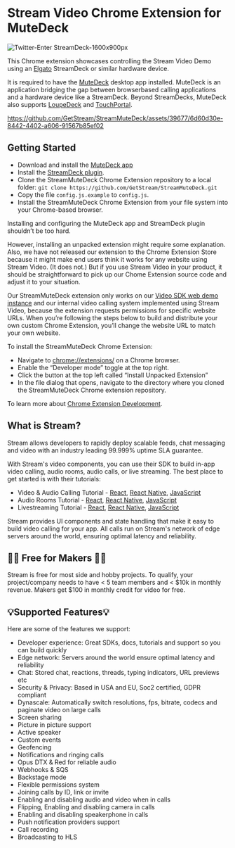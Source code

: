# Stream Video Chrome Extension for MuteDeck
![Twitter-Enter StreamDeck-1600x900px](https://github.com/GetStream/StreamMuteDeck/assets/39677/5b606ba1-4b64-4e3c-a1b3-88f945ef713a)

This Chrome extension showcases controlling the Stream Video Demo using an [Elgato](https://www.elgato.com/us/en) StreamDeck or similar hardware device.

It is required to have the [MuteDeck](https://mutedeck.com/) desktop app installed. MuteDeck is an application bridging the gap between browserbased calling applications and a hardware device like a StreamDeck. Beyond StreamDecks, MuteDeck also supports [LoupeDeck](https://loupedeck.com/) and [TouchPortal](https://www.touch-portal.com/).

https://github.com/GetStream/StreamMuteDeck/assets/39677/6d60d30e-8442-4402-a606-91567b85ef02

## Getting Started

- Download and install the [MuteDeck app](https://mutedeck.com/downloads?ref=streamvideo)
- Install the [StreamDeck plugin](https://mutedeck.com/help/docs/plugins.html#installing-the-stream-deck-plugin?ref=streamvideo).
- Clone the StreamMuteDeck Chrome Extension repository to a local folder: `git clone https://github.com/GetStream/StreamMuteDeck.git`
- Copy the file `config.js.example` to `config.js`.
- Install the StreamMuteDeck Chrome Extension from your file system into your Chrome-based browser.

Installing and configuring the MuteDeck app and StreamDeck plugin shouldn’t be too hard.

However, installing an unpacked extension might require some explanation. Also, we have not released our extension to the Chrome Extension Store because it might make end users think it works for any website using Stream Video. (It does not.) But if you use Stream Video in your product, it should be straightforward to pick up our Chome Extension source code and adjust it to your situation.

Our StreamMuteDeck extension only works on our [Video SDK web demo instance](https://getstream.io/video/demos/) and our internal video calling system implemented using Stream Video, because the extension requests permissions for specific website URLs. When you’re following the steps below to build and distribute your own custom Chrome Extension, you’ll change the website URL to match your own website. 

To install the StreamMuteDeck Chrome Extension:
- Navigate to [chrome://extensions/](chrome://extensions/) on a Chrome browser.
- Enable the “Developer mode” toggle at the top right.
- Click the button at the top left called “Install Unpacked Extension”
- In the file dialog that opens, navigate to the directory where you cloned the StreamMuteDeck Chrome extension repository.

To learn more about [Chrome Extension Development](https://developer.chrome.com/docs/extensions).

## What is Stream?

Stream allows developers to rapidly deploy scalable feeds, chat messaging and video with an industry leading 99.999% uptime SLA guarantee.

With Stream's video components, you can use their SDK to build in-app video calling, audio rooms, audio calls, or live streaming. The best place to get started is with their tutorials:

- Video & Audio Calling Tutorial - [React](https://getstream.io/video/sdk/react/tutorial/video-calling/), [React Native](https://getstream.io/video/docs/reactnative/tutorials/video-calling/), [JavaScript](https://getstream.io/video/sdk/javascript/tutorial/video-calling/)
- Audio Rooms Tutorial - [React](https://getstream.io/video/sdk/react/tutorial/audio-room/), [React Native](https://getstream.io/video/docs/reactnative/tutorials/audio-room/), [JavaScript](https://getstream.io/video/sdk/javascript/tutorial/audio-room/)
- Livestreaming Tutorial - [React](https://getstream.io/video/sdk/react/tutorial/livestreaming/), [React Native](https://getstream.io/video/docs/reactnative/tutorials/livestream/), [JavaScript](https://getstream.io/video/sdk/javascript/tutorial/livestreaming/)

Stream provides UI components and state handling that make it easy to build video calling for your app. All calls run on Stream's network of edge servers around the world, ensuring optimal latency and reliability.

## 👩‍💻 Free for Makers 👨‍💻

Stream is free for most side and hobby projects. To qualify, your project/company needs to have < 5 team members and < $10k in monthly revenue. Makers get $100 in monthly credit for video for free.

## 💡Supported Features💡

Here are some of the features we support:

- Developer experience: Great SDKs, docs, tutorials and support so you can build quickly
- Edge network: Servers around the world ensure optimal latency and reliability
- Chat: Stored chat, reactions, threads, typing indicators, URL previews etc
- Security & Privacy: Based in USA and EU, Soc2 certified, GDPR compliant
- Dynascale: Automatically switch resolutions, fps, bitrate, codecs and paginate video on large calls
- Screen sharing
- Picture in picture support
- Active speaker
- Custom events
- Geofencing
- Notifications and ringing calls
- Opus DTX & Red for reliable audio
- Webhooks & SQS
- Backstage mode
- Flexible permissions system
- Joining calls by ID, link or invite
- Enabling and disabling audio and video when in calls
- Flipping, Enabling and disabling camera in calls
- Enabling and disabling speakerphone in calls
- Push notification providers support
- Call recording
- Broadcasting to HLS

